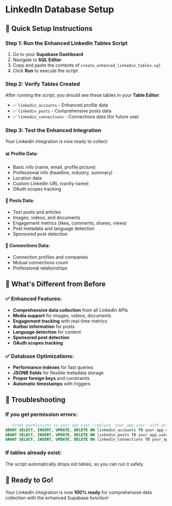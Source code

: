 # LinkedIn Database Setup

## 🚀 Quick Setup Instructions

### Step 1: Run the Enhanced LinkedIn Tables Script

1. Go to your **Supabase Dashboard**
2. Navigate to **SQL Editor**
3. Copy and paste the contents of `create_enhanced_linkedin_tables.sql`
4. Click **Run** to execute the script

### Step 2: Verify Tables Created

After running the script, you should see these tables in your **Table Editor**:

- ✅ `linkedin_accounts` - Enhanced profile data
- ✅ `linkedin_posts` - Comprehensive posts data  
- ✅ `linkedin_connections` - Connections data (for future use)

### Step 3: Test the Enhanced Integration

Your LinkedIn integration is now ready to collect:

#### 📊 **Profile Data:**
- Basic info (name, email, profile picture)
- Professional info (headline, industry, summary)
- Location data
- Custom LinkedIn URL (vanity name)
- OAuth scopes tracking

#### 📝 **Posts Data:**
- Text posts and articles
- Images, videos, and documents
- Engagement metrics (likes, comments, shares, views)
- Post metadata and language detection
- Sponsored post detection

#### 🔗 **Connections Data:**
- Connection profiles and companies
- Mutual connections count
- Professional relationships

## 🎯 What's Different from Before

### ✅ **Enhanced Features:**
- **Comprehensive data collection** from all LinkedIn APIs
- **Media support** for images, videos, documents
- **Engagement tracking** with real-time metrics
- **Author information** for posts
- **Language detection** for content
- **Sponsored post detection**
- **OAuth scopes tracking**

### ✅ **Database Optimizations:**
- **Performance indexes** for fast queries
- **JSONB fields** for flexible metadata storage
- **Proper foreign keys** and constraints
- **Automatic timestamps** with triggers

## 🔧 Troubleshooting

### If you get permission errors:
```sql
-- Grant permissions to your app user (replace 'your_app_user' with actual user)
GRANT SELECT, INSERT, UPDATE, DELETE ON linkedin_accounts TO your_app_user;
GRANT SELECT, INSERT, UPDATE, DELETE ON linkedin_posts TO your_app_user;
GRANT SELECT, INSERT, UPDATE, DELETE ON linkedin_connections TO your_app_user;
```

### If tables already exist:
The script automatically drops old tables, so you can run it safely.

## 🚀 Ready to Go!

Your LinkedIn integration is now **100% ready** for comprehensive data collection with the enhanced Supabase function!
